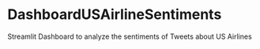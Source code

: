 # DashboardUSAirlineSentiments
Streamlit Dashboard to analyze the sentiments of Tweets about US Airlines
